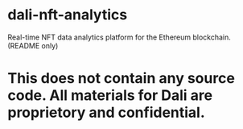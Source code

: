 # dali-nft-analytics
Real-time NFT data analytics platform for the Ethereum blockchain. (README only)

# This does not contain any source code. All materials for Dali are proprietory and confidential. 

